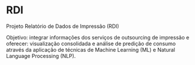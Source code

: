 # RDI
Projeto Relatório de Dados de Impressão (RDI)

Objetivo: integrar informações dos serviços de outsourcing de impressão e oferecer: visualização consolidada e análise de predição de consumo através da aplicação de técnicas de Machine Learning (ML) e Natural Language Processing (NLP).
